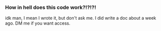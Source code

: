 ### How in hell does this code work?!?!?! ###

idk man, I mean I wrote it, but don't ask me. I did write a doc about a week ago. DM me if you want access.